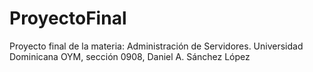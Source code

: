 # ProyectoFinal
Proyecto final de la materia: Administración de Servidores. Universidad Dominicana OYM, sección 0908, Daniel A. Sánchez López
